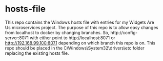 # hosts-file

This repo contains the Windows hosts file with entries for my Widgets Are Us microservices project.  The purpose of this repo is to allow easy changes from localhost to docker by changing branches.  So, http://config-server:8071 with either point to http://localhost:8071 or http://192.168.99.100:8071 depending on which branch this repo is on.  This repo should be placed in the C\Windows\System32\drivers\etc folder replacing the existing hosts file.
